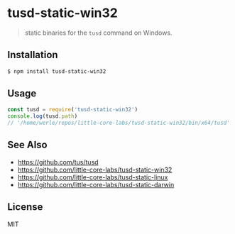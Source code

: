 tusd-static-win32
=================

> static binaries for the `tusd` command on Windows.

## Installation

```sh
$ npm install tusd-static-win32
```

## Usage

```js
const tusd = require('tusd-static-win32')
console.log(tusd.path)
// '/home/werle/repos/little-core-labs/tusd-static-win32/bin/x64/tusd'
```

## See Also

* https://github.com/tus/tusd
* https://github.com/little-core-labs/tusd-static-win32
* https://github.com/little-core-labs/tusd-static-linux
* https://github.com/little-core-labs/tusd-static-darwin

## License

MIT
